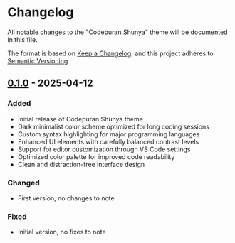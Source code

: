 # Changelog

All notable changes to the "Codepuran Shunya" theme will be documented in this file.

The format is based on [Keep a Changelog](https://keepachangelog.com/en/1.1.0/),
and this project adheres to [Semantic Versioning](https://semver.org/spec/v2.0.0.html).

## [0.1.0] - 2025-04-12

### Added

- Initial release of Codepuran Shunya theme
- Dark minimalist color scheme optimized for long coding sessions
- Custom syntax highlighting for major programming languages
- Enhanced UI elements with carefully balanced contrast levels
- Support for editor customization through VS Code settings
- Optimized color palette for improved code readability
- Clean and distraction-free interface design

### Changed

- First version, no changes to note

### Fixed

- Initial version, no fixes to note

[0.1.0]: https://github.com/username/codepuran-shunya/releases/tag/v0.1.0
